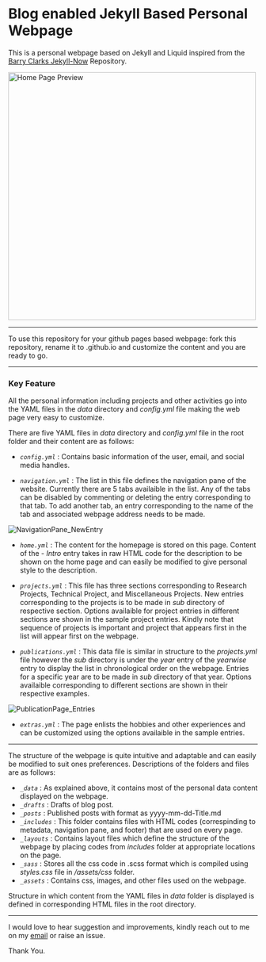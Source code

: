 # Blog enabled Jekyll Based Personal Webpage
 
This is a personal webpage based on Jekyll and Liquid inspired from the [Barry Clarks Jekyll-Now](https://github.com/barryclark/jekyll-now) Repository.

<img src="https://user-images.githubusercontent.com/29497016/120059989-ad3a0e80-c072-11eb-886d-710ea1f6783d.png" alt="Home Page Preview" width="500"/>

---

To use this repository for your github pages based webpage: fork this repository, rename it to <username>.github.io and customize the content and you are ready to go.

---

### Key Feature
All the personal information including projects and other activities go into the YAML files in the _data_ directory and _config.yml_ file making the web page very easy to customize.

There are five YAML files in _data_ directory and _config.yml_ file in the root folder and their content are as follows:

* _`config.yml`_ : Contains basic information of the user, email, and social media handles.

* _`navigation.yml`_ : The list in this file defines the navigation pane of the website. Currently there are 5 tabs availaible in the list. Any of the tabs can be disabled by commenting or deleting the entry corresponding to that tab. To add another tab, an entry corresponding to the name of the tab and associated webpage address needs to be made. 

![NavigationPane_NewEntry](https://user-images.githubusercontent.com/29497016/120059947-56343980-c072-11eb-867e-ae2ad85a6955.PNG)


* _`home.yml`_ : The content for the homepage is stored on this page. Content of the _- Intro_ entry takes in raw HTML code for the description to be shown on the home page and can easily be modified to give personal style to the description.

* _`projects.yml`_ : This file has three sections corresponding to Research Projects, Technical Project, and Miscellaneous Projects. New entries corresponding to the projects is to be made in _sub_ directory of respective section. Options availaible for project entries in different sections are shown in the sample project entries. Kindly note that sequence of projects is important and project that appears first in the list will appear first on the webpage.

* _`publications.yml`_ : This data file is similar in structure to the _projects.yml_ file however the _sub_ directory is under the _year_ entry of the _yearwise_ entry to display the list in chronological order on the webpage. Entries for a specific year are to be made in _sub_ directory of that year. Options availaible corresponding to different sections are shown in their respective examples.

![PublicationPage_Entries](https://user-images.githubusercontent.com/29497016/120059952-5d5b4780-c072-11eb-831f-fb2185353498.PNG)


* _`extras.yml`_ : The page enlists the hobbies and other experiences and can be customized using the options availaible in the sample entries.

---

The structure of the webpage is quite intuitive and adaptable and can easily be modified to suit ones preferences. Descriptions of the folders and files are as follows:

* _`_data`_ : As explained above, it contains most of the personal data content displayed on the webpage.
* _`_drafts`_ : Drafts of blog post.
* _`_posts`_ : Published posts with format as yyyy-mm-dd-Title.md
* _`_includes`_ : This folder contains files with HTML codes (correspinding to metadata, navigation pane, and footer) that are used on every page.
* _`_layouts`_ : Contains layout files which define the structure of the webpage by placing codes from _includes_ folder at appropriate locations on the page.
* _`_sass`_ : Stores all the css code in .scss format which is compiled using _styles.css_ file in _/assets/css_ folder.
* _`_assets`_ : Contains css, images, and other files used on the webpage.

Structure in which content from the YAML files in _data_ folder is displayed is defined in corresponding HTML files in the root directory.

---

I would love to hear suggestion and improvements, kindly reach out to me on my [email](mailto:Apoorv9600@gmail.com) or raise an issue.

Thank You.








